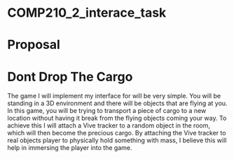 # COMP210_2_interace_task

# Proposal
# Dont Drop The Cargo
The game I will implement my interface for will be very simple. You will be standing in a 3D environment and there will be objects that are flying at you. In this game, you will be trying to transport a piece of cargo to a new location without having it break from the flying objects coming your way. To achieve this I will attach a Vive tracker to a random object in the room, which will then become the precious cargo. By attaching the Vive tracker to real objects player to physically hold something with mass, I believe this will help in immersing the player into the game. 
